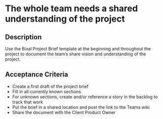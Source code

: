 # The whole team needs a shared understanding of the project

## Description

Use the Bixal Project Brief template at the beginning and throughout the project to document the team’s share vision and understanding of the project.

## Acceptance Criteria

- Create a first draft of the project brief
- Fill in all currently known sections
- For unknown sections, create and/or reference a story in the backlog to track that work
- Put the brief in a shared location and post the link to the Teams wiki
- Share the document with the Client Product Owner
